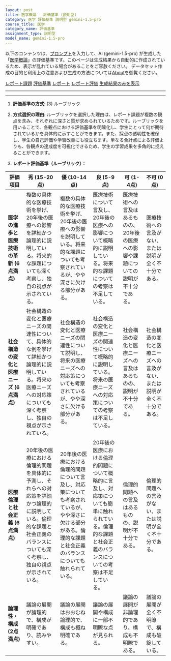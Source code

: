```yaml
---
layout: post
title: 医学概論 - 評価基準 (説明型)
category: 医学 評価基準 説明型 gemini-1.5-pro
course_title: 医学
category_name: 評価基準
assignment_type: 説明型
model_name: gemini-1.5-pro
---
```


以下のコンテンツは、[プロンプト](http://127.0.0.1:8000/generated/医学/gemini-1.5-pro/prompt_評価基準-説明型.md)を入力して、AI (gemini-1.5-pro) が生成した「[医学概論](/contents/医学/)」の評価基準です。このページは生成結果から自動的に作成されているため、表示が乱れている場合があることをご容赦ください。
データセット作成の目的と利用上の注意および生成の方法については[About](/About)を御覧ください。

[レポート課題](../レポート課題-説明型)
[評価基準](../評価基準-説明型)
[レポート](../レポート-説明型)
[レポート評価](../レポート評価-説明型)
[生成結果のみを表示](http://127.0.0.1:8000/generated/医学/gemini-1.5-pro/評価基準-説明型.md)
  

***
***
  
1. **評価基準の方式**: (3) ルーブリック

2. **方式選択の理由**: ルーブリックを選択した理由は、レポート課題が複数の観点を含み、それぞれに深さと質が求められているためです。ルーブリックを用いることで、各観点における評価基準を明確化し、学生にとって何が期待されているかを具体的に示すことができます。また、採点の透明性を確保し、学生の自己評価や学習改善にも役立ちます。単なる合計点による評価よりも、各観点の達成度を可視化できるため、学生の学習成果を多角的に捉えることができます。

3. **レポート評価基準（ルーブリック）：**

| 評価項目 | 秀 (15-20点) | 優 (10-14点) | 良 (5-9点) | 可 (1-4点) | 不可 (0点) |
|---|---|---|---|---|---|
| **医学の進歩と医療技術の革新 (6点満点)** | 複数の具体的な医療技術を挙げ、20年後の医療への影響を詳細かつ論理的に説明している。将来的な課題についても深く考察し、独自の視点が示されている。 | 複数の具体的な医療技術を挙げ、20年後の医療への影響を説明している。将来的な課題についても考察されているが、やや深さに欠ける部分がある。 | 医療技術について言及し、20年後の医療への影響について概略的に説明している。将来的な課題についての考察は不足している。 | 医療技術への言及はあるものの、20年後の医療への影響や課題についての説明が不十分である。 | 医療技術への言及がない、または説明が全く不十分である。 |
| **社会構造の変化と医療ニーズ (6点満点)** | 社会構造の変化と医療ニーズの関連性について、具体的な例を挙げて詳細かつ論理的に説明している。将来の医療ニーズへの対応策についても深く考察し、独自の視点が示されている。 | 社会構造の変化と医療ニーズの関連性について説明し、将来の医療ニーズへの対応策についても考察されているが、やや深さに欠ける部分がある。 | 社会構造の変化と医療ニーズの関連性について概略的に説明している。将来の医療ニーズへの対応策についての考察は不足している。 | 社会構造の変化と医療ニーズへの言及はあるものの、説明が不十分である。 | 社会構造の変化と医療ニーズへの言及がない、または説明が全く不十分である。 |
| **医療倫理と社会正義 (6点満点)** | 20年後の医療における倫理的問題を具体的に予測し、それらへの対応策を詳細かつ論理的に説明している。倫理的な課題と社会正義のバランスについても深く考察し、独自の視点が示されている。 | 20年後の医療における倫理的問題について言及し、対応策についても考察されているが、やや深さに欠ける部分がある。倫理的な課題と社会正義のバランスについても触れられている。 | 20年後の医療における倫理的問題について概略的に言及し、対応策についても簡単に触れられている。倫理的な課題と社会正義のバランスについての考察は不足している。 | 倫理的問題への言及はあるものの、説明が不十分である。 | 倫理的問題への言及がない、または説明が全く不十分である。 |
| **論理性・構成 (2点満点)** | 議論の展開が論理的で、構成が明確であり、読みやすい。 | 議論の展開はおおむね論理的で、構成も概ね明確である。 | 議論の展開や構成に一部不明瞭な点が見られる。 | 議論の展開が非論理的であり、構成も不明瞭である。 | 議論の展開が全く不明瞭で、構成も破綻している。 |
